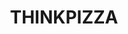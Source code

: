 ---
title: "THINKPIZZA"
description: "THINKPIZZA"
layout: shop
keywords:
  - 美食競賽
  - 台灣美食
  - 美食精選
datePublished: "2025-06-30"
dateModified: "2025-07-05"
city: "台南市"
district: "中西區"
address: "台南市中西區西和路289號"
phone: "063589850"
geo: "23.003311623866953, 120.19281617437447"
google_map: "https://maps.app.goo.gl/Vo4B4UvvrWBz3qkU9"
footinder: "https://footinder.com.tw/%E5%8F%B0%E5%8D%97%E5%B8%82%E4%B8%AD%E8%A5%BF%E5%8D%80/1943/"
official: "https://www.facebook.com/THINKPIZZANYC/"
award:
  - name: "500盤"
    year: "2024"
    entries:
      - dishes:
          - "美式臘腸"

---